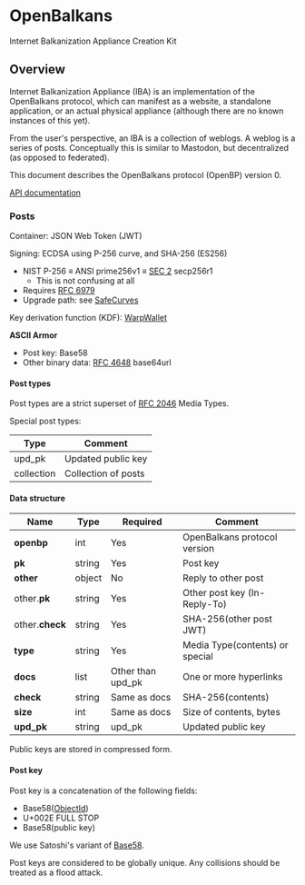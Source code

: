 # OpenBalkans

Internet Balkanization Appliance Creation Kit

## Overview

Internet Balkanization Appliance (IBA) is an implementation of the OpenBalkans protocol,
which can manifest as a website, a standalone application, or an actual physical appliance
(although there are no known instances of this yet).

From the user's perspective, an IBA is a collection of weblogs. A weblog is a series of posts.
Conceptually this is similar to Mastodon, but decentralized (as opposed to federated).

This document describes the OpenBalkans protocol (OpenBP) version 0.

[API documentation](https://github.com/mvasilkov/OpenBalkans/tree/master/docs)

### Posts

Container: JSON Web Token (JWT)

Signing: ECDSA using P-256 curve, and SHA-256 (ES256)

- NIST P-256 ≡ ANSI prime256v1 ≡ [SEC 2](http://www.secg.org/sec2-v2.pdf) secp256r1
    - This is not confusing at all
- Requires [RFC 6979](https://tools.ietf.org/html/rfc6979)
- Upgrade path: see [SafeCurves](https://safecurves.cr.yp.to/)

Key derivation function (KDF): [WarpWallet](https://keybase.io/warp)

**ASCII Armor**

- Post key: Base58
- Other binary data: [RFC 4648](https://tools.ietf.org/html/rfc4648) base64url

#### Post types

Post types are a strict superset of [RFC 2046](https://tools.ietf.org/html/rfc2046) Media Types.

Special post types:

| Type | Comment
| --- | ---
| upd_pk | Updated public key
| collection | Collection of posts

#### Data structure

| Name | Type | Required | Comment
| --- | --- | --- | ---
| **openbp** | int | Yes | OpenBalkans protocol version
| **pk** | string | Yes | Post key
| **other** | object | No | Reply to other post
| other.**pk** | string | Yes | Other post key (In-Reply-To)
| other.**check** | string | Yes | SHA-256(other post JWT)
| **type** | string | Yes | Media Type(contents) or special
| **docs** | list | Other than upd_pk | One or more hyperlinks
| **check** | string | Same as docs | SHA-256(contents)
| **size** | int | Same as docs | Size of contents, bytes
| **upd_pk** | string | upd_pk | Updated public key

Public keys are stored in compressed form.

#### Post key

Post key is a concatenation of the following fields:

* Base58([ObjectId][ObjectId])
* U+002E FULL STOP
* Base58(public key)

We use Satoshi's variant of [Base58][Base58].

Post keys are considered to be globally unique. Any collisions should be treated as a flood attack.

[ObjectId]: https://docs.mongodb.com/manual/reference/method/ObjectId/
[Base58]: https://github.com/bitcoin/bitcoin/blob/master/src/base58.cpp
